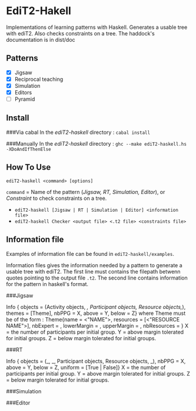 EdiT2-Hakell
==============

Implementations of learning patterns with Haskell. Generates a usable tree with ediT2.
Also checks constraints on a tree.
The haddock's documentation is in dist/doc

Patterns
--------

  - [x] Jigsaw
  - [x] Reciprocal teaching
  - [x] Simulation
  - [x] Editors
  - [ ] Pyramid

Install
-------

###Via cabal
  In the <i>ediT2-haskell</i> directory :
	`cabal install`

###Manually
  In the <i>ediT2-haskell</i> directory :
	`ghc --make ediT2-haskell.hs -XDoAndIfThenElse`



How To Use
----------

`ediT2-haskell <command> [options]`
  
`command` = Name of the pattern (<i>Jigsaw, RT, Simulation, Editor</i>), or <i>Constraint</i> to check constraints on a tree.
  
* `ediT2-haskell [Jigsaw | RT | Simulation | Editor] <information file>`
* `ediT2-haskell Checker <output file> <.t2 file> <constraints file>`

Information file
----------------

Examples of information file can be found in `ediT2-haskell/examples`.

Information files gives the information needed by a pattern to generate a usable tree with ediT2.
The first line must contains the filepath betwenn quotes pointing to the output file `.t2`.
The second line contains information for the pattern in haskell's format.

###Jigsaw

Info { objects = (Activity objects, _, Participant objects, Resource objects,_), themes = [Theme], nbPPG = X, above = Y, below = Z}
where
Theme must be of the form : Theme{name = <"NAME">, resources = [<"RESOURCE NAME">], nbExpert = <NUMBER OF EXPERTS>, lowerMargin = <LOWER MARGIN>, upperMargin = <UPPER MARGIN>, nbResources = <NUMBER OF RESOURCES>}
X = the number of participants per initial group.
Y = above margin tolerated for initial groups.
Z = below margin tolerated for initial groups.

###RT

Info { objects = (_, _, Participant objects, Resource objects, _), nbPPG = X, above = Y, below = Z, uniform = [True | False]}
X = the number of participants per initial group.
Y = above margin tolerated for initial groups.
Z = below margin tolerated for initial groups.

###Simulation

###Editor